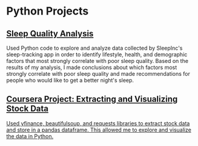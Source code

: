# Python Projects

## <a href="https://github.com/NikoSeino/Python-Projects/blob/main/sleep-quality-analysis.ipynb"> Sleep Quality Analysis </a>
Used Python code to explore and analyze data collected by SleepInc's sleep-tracking app in order to identify lifestyle, health, and demographic factors that most strongly correlate with poor sleep quality. Based on the results of my analysis, I made conclusions about which factors most strongly correlate with poor sleep quality and made recommendations for people who would like to get a better night's sleep.

## <a href="https://github.com/NikoSeino/Python-Projects/blob/7312d59d944de2d301994add2956ecc088d80b7b/Coursera%20Python%20Project%20for%20DS.ipynb"> Coursera Project: Extracting and Visualizing Stock Data
Used yfinance, beautifulsoup, and requests libraries to extract stock data and store in a pandas dataframe. This allowed me to explore and visualize the data in Python. 
